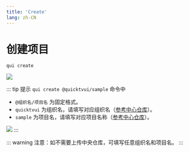 ```yaml
---
title: 'Create'
lang: zh-CN
---
```


# 创建项目

 ``` shell
qui create
 ```

<img src="/tool/cli/cli-create.jpg" />


::: tip 提示
`qui create @quicktvui/sample` 命令中

* `@组织名/项目名` 为固定格式。
* `quicktvui` 为组织名，请填写对应组织名（[参考中心仓库](/zh-CN/guide/publish/hub)）。
* `sample`    为项目名，请填写对应项目名称（[参考中心仓库](/zh-CN/guide/publish/hub)）。

<img src="/tool/cli/cli-create-hub.png" />
:::


::: warning 注意：如不需要上传中央仓库，可填写任意组织名和项目名。
:::

